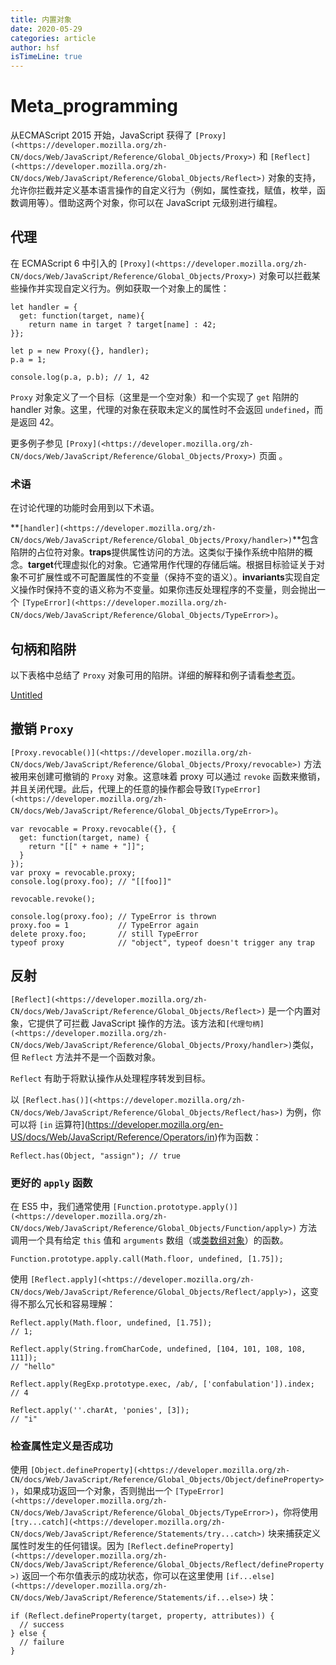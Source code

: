 ```yaml
---
title: 内置对象
date: 2020-05-29
categories: article
author: hsf
isTimeLine: true
---
```


#  Meta_programming

从ECMAScript 2015 开始，JavaScript 获得了 `[Proxy](<https://developer.mozilla.org/zh-CN/docs/Web/JavaScript/Reference/Global_Objects/Proxy>)` 和 `[Reflect](<https://developer.mozilla.org/zh-CN/docs/Web/JavaScript/Reference/Global_Objects/Reflect>)` 对象的支持，允许你拦截并定义基本语言操作的自定义行为（例如，属性查找，赋值，枚举，函数调用等）。借助这两个对象，你可以在 JavaScript 元级别进行编程。

## 代理

在 ECMAScript 6 中引入的 `[Proxy](<https://developer.mozilla.org/zh-CN/docs/Web/JavaScript/Reference/Global_Objects/Proxy>)` 对象可以拦截某些操作并实现自定义行为。例如获取一个对象上的属性：

```
let handler = {
  get: function(target, name){
    return name in target ? target[name] : 42;
}};

let p = new Proxy({}, handler);
p.a = 1;

console.log(p.a, p.b); // 1, 42
```

`Proxy` 对象定义了一个目标（这里是一个空对象）和一个实现了 `get` 陷阱的 handler 对象。这里，代理的对象在获取未定义的属性时不会返回 `undefined`，而是返回 42。

更多例子参见 `[Proxy](<https://developer.mozilla.org/zh-CN/docs/Web/JavaScript/Reference/Global_Objects/Proxy>)` 页面 。

### 术语

在讨论代理的功能时会用到以下术语。

**`[handler](<https://developer.mozilla.org/zh-CN/docs/Web/JavaScript/Reference/Global_Objects/Proxy/handler>)`**包含陷阱的占位符对象。**traps**提供属性访问的方法。这类似于操作系统中陷阱的概念。**target**代理虚拟化的对象。它通常用作代理的存储后端。根据目标验证关于对象不可扩展性或不可配置属性的不变量（保持不变的语义）。**invariants**实现自定义操作时保持不变的语义称为不变量。如果你违反处理程序的不变量，则会抛出一个 `[TypeError](<https://developer.mozilla.org/zh-CN/docs/Web/JavaScript/Reference/Global_Objects/TypeError>)`。

## 句柄和陷阱

以下表格中总结了 `Proxy` 对象可用的陷阱。详细的解释和例子请看[参考页](https://developer.mozilla.org/zh-CN/docs/Web/JavaScript/Reference/Global_Objects/Proxy/handler)。

[Untitled](https://www.notion.so/5cf3e96366674630b936ab3220a93de0)

## 撤销 `Proxy`

`[Proxy.revocable()](<https://developer.mozilla.org/zh-CN/docs/Web/JavaScript/Reference/Global_Objects/Proxy/revocable>)` 方法被用来创建可撤销的 `Proxy` 对象。这意味着 proxy 可以通过 `revoke` 函数来撤销，并且关闭代理。此后，代理上的任意的操作都会导致`[TypeError](<https://developer.mozilla.org/zh-CN/docs/Web/JavaScript/Reference/Global_Objects/TypeError>)`。

```
var revocable = Proxy.revocable({}, {
  get: function(target, name) {
    return "[[" + name + "]]";
  }
});
var proxy = revocable.proxy;
console.log(proxy.foo); // "[[foo]]"

revocable.revoke();

console.log(proxy.foo); // TypeError is thrown
proxy.foo = 1           // TypeError again
delete proxy.foo;       // still TypeError
typeof proxy            // "object", typeof doesn't trigger any trap
```

## 反射

`[Reflect](<https://developer.mozilla.org/zh-CN/docs/Web/JavaScript/Reference/Global_Objects/Reflect>)` 是一个内置对象，它提供了可拦截 JavaScript 操作的方法。该方法和`[代理句柄](<https://developer.mozilla.org/zh-CN/docs/Web/JavaScript/Reference/Global_Objects/Proxy/handler>)`类似，但 `Reflect` 方法并不是一个函数对象。

`Reflect` 有助于将默认操作从处理程序转发到目标。

以 `[Reflect.has()](<https://developer.mozilla.org/zh-CN/docs/Web/JavaScript/Reference/Global_Objects/Reflect/has>)` 为例，你可以将 `[in` 运算符](https://developer.mozilla.org/en-US/docs/Web/JavaScript/Reference/Operators/in)作为函数：

```
Reflect.has(Object, "assign"); // true
```

### 更好的 `apply` 函数

在 ES5 中，我们通常使用 `[Function.prototype.apply()](<https://developer.mozilla.org/zh-CN/docs/Web/JavaScript/Reference/Global_Objects/Function/apply>)` 方法调用一个具有给定 `this` 值和 `arguments` 数组（或[类数组对象](https://developer.mozilla.org/zh-CN/docs/Web/JavaScript/Guide/Indexed_collections#Working_with_array-like_objects)）的函数。

```
Function.prototype.apply.call(Math.floor, undefined, [1.75]);
```

使用 `[Reflect.apply](<https://developer.mozilla.org/zh-CN/docs/Web/JavaScript/Reference/Global_Objects/Reflect/apply>)`，这变得不那么冗长和容易理解：

```
Reflect.apply(Math.floor, undefined, [1.75]); 
// 1;

Reflect.apply(String.fromCharCode, undefined, [104, 101, 108, 108, 111]);
// "hello"

Reflect.apply(RegExp.prototype.exec, /ab/, ['confabulation']).index;
// 4

Reflect.apply(''.charAt, 'ponies', [3]);
// "i"
```

### 检查属性定义是否成功

使用 `[Object.defineProperty](<https://developer.mozilla.org/zh-CN/docs/Web/JavaScript/Reference/Global_Objects/Object/defineProperty>)`，如果成功返回一个对象，否则抛出一个 `[TypeError](<https://developer.mozilla.org/zh-CN/docs/Web/JavaScript/Reference/Global_Objects/TypeError>)`，你将使用 `[try...catch](<https://developer.mozilla.org/zh-CN/docs/Web/JavaScript/Reference/Statements/try...catch>)` 块来捕获定义属性时发生的任何错误。因为 `[Reflect.defineProperty](<https://developer.mozilla.org/zh-CN/docs/Web/JavaScript/Reference/Global_Objects/Reflect/defineProperty>)` 返回一个布尔值表示的成功状态，你可以在这里使用 `[if...else](<https://developer.mozilla.org/zh-CN/docs/Web/JavaScript/Reference/Statements/if...else>)` 块：

```
if (Reflect.defineProperty(target, property, attributes)) {
  // success
} else {
  // failure
}
```



